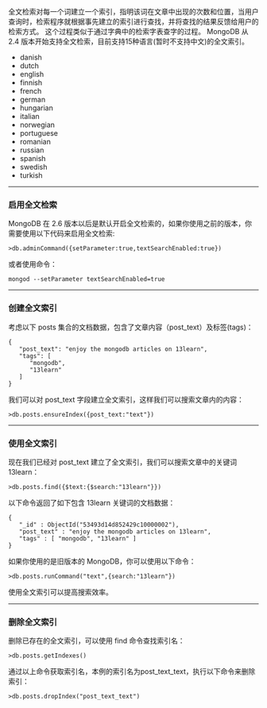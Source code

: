 全文检索对每一个词建立一个索引，指明该词在文章中出现的次数和位置，当用户查询时，检索程序就根据事先建立的索引进行查找，并将查找的结果反馈给用户的检索方式。
这个过程类似于通过字典中的检索字表查字的过程。
MongoDB 从 2.4 版本开始支持全文检索，目前支持15种语言(暂时不支持中文)的全文索引。

*  danish
*  dutch
*  english
*  finnish
*  french
*  german
*  hungarian
*  italian
*  norwegian
*  portuguese
*  romanian
*  russian
*  spanish
*  swedish
*  turkish

---

### 启用全文检索

MongoDB 在 2.6 版本以后是默认开启全文检索的，如果你使用之前的版本，你需要使用以下代码来启用全文检索:
```other
>db.adminCommand({setParameter:true,textSearchEnabled:true})
```
或者使用命令：
```other
mongod --setParameter textSearchEnabled=true
```

---

### 创建全文索引

考虑以下 posts 集合的文档数据，包含了文章内容（post_text）及标签(tags)：
```other
{
   "post_text": "enjoy the mongodb articles on 13learn",
   "tags": [
      "mongodb",
      "13learn"
   ]
}
```
我们可以对 post_text 字段建立全文索引，这样我们可以搜索文章内的内容：
```other
>db.posts.ensureIndex({post_text:"text"})
```

---

### 使用全文索引

现在我们已经对 post_text 建立了全文索引，我们可以搜索文章中的关键词 13learn：
```other
>db.posts.find({$text:{$search:"13learn"}})
```
以下命令返回了如下包含 13learn 关键词的文档数据：
```other
{ 
   "_id" : ObjectId("53493d14d852429c10000002"), 
   "post_text" : "enjoy the mongodb articles on 13learn", 
   "tags" : [ "mongodb", "13learn" ]
}
```
如果你使用的是旧版本的 MongoDB，你可以使用以下命令：
```other
>db.posts.runCommand("text",{search:"13learn"})
```
使用全文索引可以提高搜索效率。

---

### 删除全文索引

删除已存在的全文索引，可以使用 find 命令查找索引名：
```other
>db.posts.getIndexes()
```
通过以上命令获取索引名，本例的索引名为post_text_text，执行以下命令来删除索引：
```other
>db.posts.dropIndex("post_text_text")
```